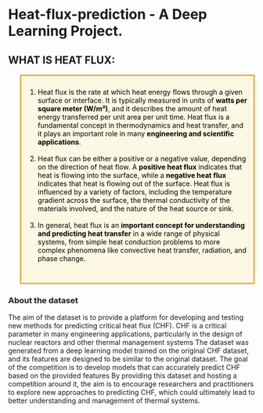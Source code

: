# Heat-flux-prediction - A Deep Learning Project.

<div class = 'alert alert-block alert-info'>
<h2>WHAT IS HEAT FLUX:</h2>
</div>
<blockquote style="border: 3px solid #f0ad4e; background-color: #fcf8e3; padding: 10px;">
<font color = black>
<ol>
    <li>Heat flux is the rate at which heat energy flows through a given surface or interface. It is typically measured in units of <b>watts per square meter (W/m²)</b>, and it describes the amount of heat energy transferred per unit area per unit time. Heat flux is a fundamental concept in thermodynamics and heat transfer, and it plays an important role in many <b>engineering and scientific applications</b>.</li><br>
    <li>Heat flux can be either a positive or a negative value, depending on the direction of heat flow. A <b>positive heat flux</b> indicates that heat is flowing into the surface, while a <b>negative heat flux</b> indicates that heat is flowing out of the surface. Heat flux is influenced by a variety of factors, including the temperature gradient across the surface, the thermal conductivity of the materials involved, and the nature of the heat source or sink.</li><br>
    <li>In general, heat flux is an <b>important concept for understanding and predicting heat transfer</b> in a wide range of physical systems, from simple heat conduction problems to more complex phenomena like convective heat transfer, radiation, and phase change.</li><br>
    </ol>
</font>
</blockquote>

### About the dataset
The aim of the dataset is to provide a platform for developing and testing new methods for predicting critical heat flux (CHF). 
CHF is a critical parameter in many engineering applications, particularly in the design of nuclear reactors and other thermal management systems
The dataset was generated from a deep learning model trained on the original CHF dataset, and its features are designed to be similar to the original dataset.
The goal of the competition is to develop models that can accurately predict CHF based on the provided features
By providing this dataset and hosting a competition around it, the aim is to encourage researchers and practitioners to explore new approaches to predicting CHF, which could ultimately lead to better understanding and management of thermal systems. 
